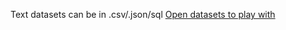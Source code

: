 Text datasets can be in .csv/.json/sql
[Open datasets to play with](https://www.kaggle.com/datasets)
